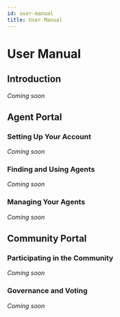 ```yaml
---
id: user-manual
title: User Manual
---
```


# User Manual

## Introduction
_Coming soon_

## Agent Portal

### Setting Up Your Account
_Coming soon_

### Finding and Using Agents
_Coming soon_

### Managing Your Agents
_Coming soon_

## Community Portal

### Participating in the Community
_Coming soon_

### Governance and Voting
_Coming soon_
